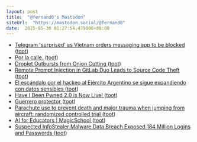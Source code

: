 ```yaml
---
layout: post
title:  "@fernand0's Mastodon"
siteUrl:  "https://mastodon.social/@fernand0"
date:  2025-05-30 01:27:54.479000+00:00
---
```

*  [Telegram &#39;surprised&#39; as Vietnam orders messaging app to be blocked   ](https://www.reuters.com/sustainability/society-equity/vietnam-acts-block-messaging-app-telegram-government-document-seen-by-reuters-2025-05-23/) ([toot](https://mastodon.social/@fernand0/114594183543241944))
*  [Por la calle. ](https://avecesunafoto.wordpress.com/2025/05/29/por-la-calle) ([toot](https://mastodon.social/@fernand0/114592396053464293))
*  [Droplet Outbursts from Onion Cutting ](https://arxiv.org/abs/2505.0601) ([toot](https://mastodon.social/@fernand0/114592210442139688))
*  [Remote Prompt Injection in GitLab Duo Leads to Source Code Theft ](https://simonwillison.net/2025/May/23/remote-prompt-injection-in-gitlab-duo) ([toot](https://mastodon.social/@fernand0/114591997816799007))
*  [El escándalo por el hackeo al Ejército Argentino se sigue expandiendo con datos sensibles ](https://www.elesquiu.com/nacionales/2025/5/20/el-escandalo-por-el-hackeo-al-ejercito-argentino-se-sigue-expandiendo-con-datos-sensibles-554754.htm) ([toot](https://mastodon.social/@fernand0/114591737478710989))
*  [Have I Been Pwned 2.0 is Now Live! ](https://www.troyhunt.com/have-i-been-pwned-2-0-is-now-live) ([toot](https://mastodon.social/@fernand0/114591605183991783))
*  [Guerrero protector ](https://www.flickr.com/photos/fernand0/54527436895) ([toot](https://mastodon.social/@fernand0/114591600026789865))
*  [Parachute use to prevent death and major trauma when jumping from aircraft: randomized controlled trial ](https://www.bmj.com/content/363/bmj.k509) ([toot](https://mastodon.social/@fernand0/114591370459202950))
*  [AI for Educators \| MagicSchool ](https://www.magicschool.ai) ([toot](https://mastodon.social/@fernand0/114591047804930356))
*  [Suspected InfoStealer Malware Data Breach Exposed 184 Million Logins and Passwords ](https://www.websiteplanet.com/news/infostealer-breach-report) ([toot](https://mastodon.social/@fernand0/114590786987839309))
